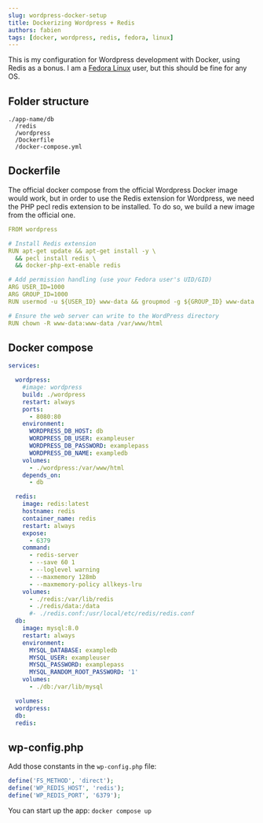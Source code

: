 ```yaml
---
slug: wordpress-docker-setup
title: Dockerizing Wordpress + Redis
authors: fabien
tags: [docker, wordpress, redis, fedora, linux]
---
```


This is my configuration for Wordpress development with Docker, using Redis as a bonus. I am a [Fedora Linux](https://fedoraproject.org) user, but this should be fine for any OS.

<!-- truncate -->

## Folder structure

```
./app-name/db
  /redis
  /wordpress
  /Dockerfile
  /docker-compose.yml
```

## Dockerfile

The official docker compose from the official Wordpress Docker image would work, but in order to use the Redis extension for Wordpress, we need the PHP pecl redis extension to be installed. To do so, we build a new image from the official one.

```yaml
FROM wordpress

# Install Redis extension
RUN apt-get update && apt-get install -y \
  && pecl install redis \
  && docker-php-ext-enable redis

# Add permission handling (use your Fedora user's UID/GID)
ARG USER_ID=1000
ARG GROUP_ID=1000
RUN usermod -u ${USER_ID} www-data && groupmod -g ${GROUP_ID} www-data

# Ensure the web server can write to the WordPress directory
RUN chown -R www-data:www-data /var/www/html
```

## Docker compose

```yaml
services:

  wordpress:
    #image: wordpress
    build: ./wordpress
    restart: always
    ports:
      - 8080:80
    environment:
      WORDPRESS_DB_HOST: db
      WORDPRESS_DB_USER: exampleuser
      WORDPRESS_DB_PASSWORD: examplepass
      WORDPRESS_DB_NAME: exampledb
    volumes:
      - ./wordpress:/var/www/html
    depends_on:
      - db

  redis:
    image: redis:latest
    hostname: redis
    container_name: redis
    restart: always
    expose:
      - 6379
    command:
      - redis-server
      - --save 60 1
      - --loglevel warning
      - --maxmemory 128mb
      - --maxmemory-policy allkeys-lru
    volumes:
      - ./redis:/var/lib/redis
      - ./redis/data:/data
      #- ./redis.conf:/usr/local/etc/redis/redis.conf
  db:
    image: mysql:8.0
    restart: always
    environment:
      MYSQL_DATABASE: exampledb
      MYSQL_USER: exampleuser
      MYSQL_PASSWORD: examplepass
      MYSQL_RANDOM_ROOT_PASSWORD: '1'
    volumes:
      - ./db:/var/lib/mysql

  volumes:
  wordpress:
  db:
  redis:
```

## wp-config.php

Add those constants in the `wp-config.php` file:

```php
define('FS_METHOD', 'direct');
define('WP_REDIS_HOST', 'redis');
define('WP_REDIS_PORT', '6379');
```

You can start up the app: `docker compose up`

